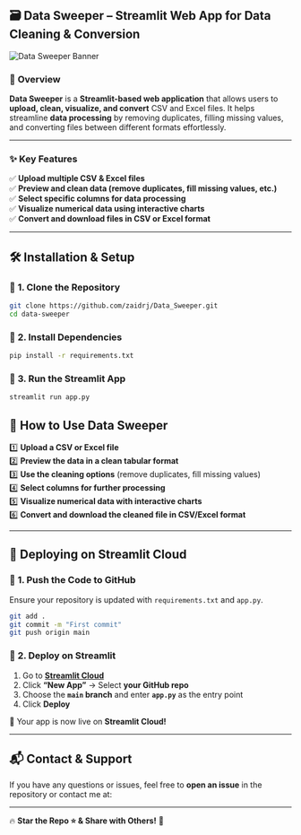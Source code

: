 ## 🗃 Data Sweeper – Streamlit Web App for Data Cleaning & Conversion  

![Data Sweeper Banner](https://source.unsplash.com/1600x900/?data,technology)  

### 🚀 **Overview**  
**Data Sweeper** is a **Streamlit-based web application** that allows users to **upload, clean, visualize, and convert** CSV and Excel files. It helps streamline **data processing** by removing duplicates, filling missing values, and converting files between different formats effortlessly.  

---

### ✨ **Key Features**  
✅ **Upload multiple CSV & Excel files**  
✅ **Preview and clean data (remove duplicates, fill missing values, etc.)**  
✅ **Select specific columns for data processing**  
✅ **Visualize numerical data using interactive charts**  
✅ **Convert and download files in CSV or Excel format**  

---

## 🛠 **Installation & Setup**  

### 📌 **1. Clone the Repository**  
```sh
git clone https://github.com/zaidrj/Data_Sweeper.git
cd data-sweeper
```


### 📌 **2. Install Dependencies**  
```sh
pip install -r requirements.txt
```

### 📌 **3. Run the Streamlit App**  
```sh
streamlit run app.py
```



## 🎯 **How to Use Data Sweeper**  

1️⃣ **Upload a CSV or Excel file**  
2️⃣ **Preview the data in a clean tabular format**  
3️⃣ **Use the cleaning options** (remove duplicates, fill missing values)  
4️⃣ **Select columns for further processing**  
5️⃣ **Visualize numerical data with interactive charts**  
6️⃣ **Convert and download the cleaned file in CSV/Excel format**  

---

## 🚀 **Deploying on Streamlit Cloud**  

### 📌 **1. Push the Code to GitHub**  
Ensure your repository is updated with `requirements.txt` and `app.py`.  

```sh
git add .
git commit -m "First commit"
git push origin main
```

### 📌 **2. Deploy on Streamlit**  
1. Go to **[Streamlit Cloud](https://share.streamlit.io/)**  
2. Click **“New App”** → Select **your GitHub repo**  
3. Choose the **`main` branch** and enter **`app.py`** as the entry point  
4. Click **Deploy**  

🎉 Your app is now live on **Streamlit Cloud!**  

---

## 📬 **Contact & Support**  
If you have any questions or issues, feel free to **open an issue** in the repository or contact me at:  


---

🔥 **Star the Repo ⭐ & Share with Others!** 🚀